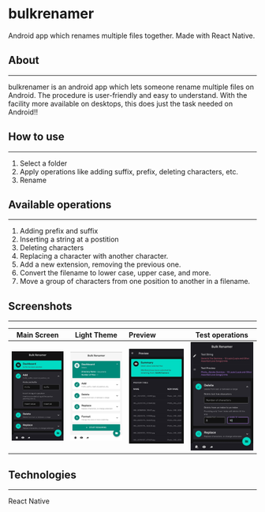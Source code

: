 # bulkrenamer
Android app which renames multiple files together. Made with React Native.

## About
----
bulkrenamer is an android app which lets someone rename multiple files on Android. The procedure is user-friendly and easy to understand. With the facility more available on desktops, this does just the task needed on Android!!

## How to use
----
1. Select a folder
2. Apply operations like adding suffix, prefix, deleting characters, etc.
3. Rename

## Available operations
----
1. Adding prefix and suffix
2. Inserting a string at a postition
3. Deleting characters
4. Replacing a character with another character.
5. Add a new extension, removing the previous one.
6. Convert the filename to lower case, upper case, and more.
7. Move a group of characters from one position to another in a filename.

## Screenshots
----
Main Screen |Light Theme | Preview |Test operations |
:----------:|:----------:|:-------|:-------------:|
![](/screenshots/main.jpg) |  ![](/screenshots/theme.jpg) | ![](/screenshots/preview.jpg) | ![](/screenshots/testmode.jpg) |

## Technologies
----
React Native